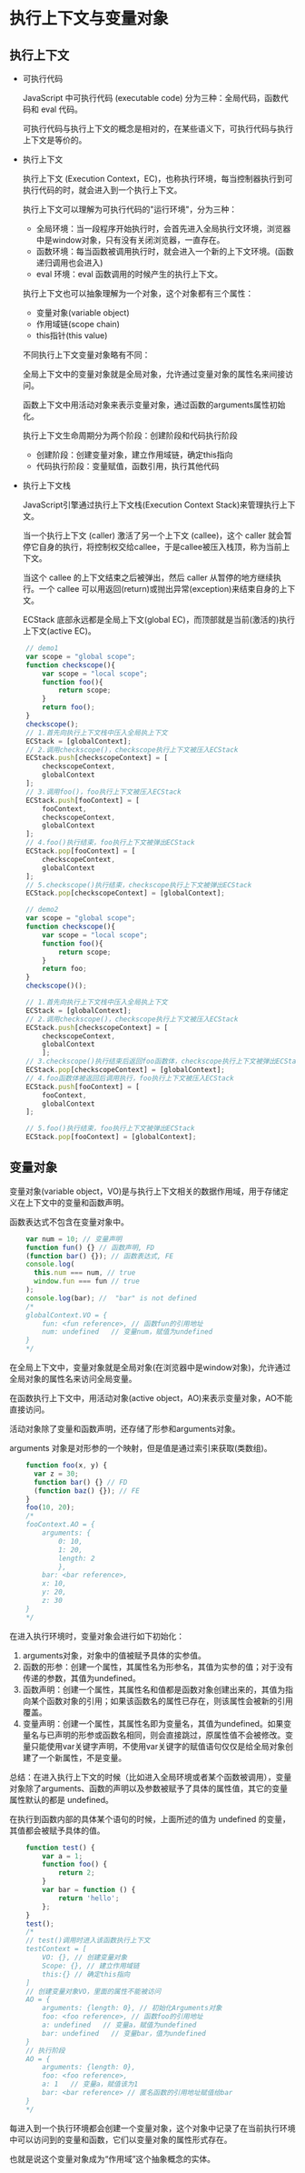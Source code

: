 # 执行上下文与变量对象

## 执行上下文

+ 可执行代码

  JavaScript 中可执行代码 (executable code) 分为三种：全局代码，函数代码和 eval 代码。

  可执行代码与执行上下文的概念是相对的，在某些语义下，可执行代码与执行上下文是等价的。

+ 执行上下文

  执行上下文 (Execution Context，EC)，也称执行环境，每当控制器执行到可执行代码的时，就会进入到一个执行上下文。

  执行上下文可以理解为可执行代码的"运行环境"，分为三种：

  + 全局环境：当一段程序开始执行时，会首先进入全局执行文环境，浏览器中是window对象，只有没有关闭浏览器，一直存在。
  + 函数环境：每当函数被调用执行时，就会进入一个新的上下文环境。(函数递归调用也会进入)
  + eval 环境：eval 函数调用的时候产生的执行上下文。

  执行上下文也可以抽象理解为一个对象，这个对象都有三个属性：

  + 变量对象(variable object)
  + 作用域链(scope chain)
  + this指针(this value)

  不同执行上下文变量对象略有不同：

  全局上下文中的变量对象就是全局对象，允许通过变量对象的属性名来间接访问。

  函数上下文中用活动对象来表示变量对象，通过函数的arguments属性初始化。

  执行上下文生命周期分为两个阶段：创建阶段和代码执行阶段

  + 创建阶段：创建变量对象，建立作用域链，确定this指向
  + 代码执行阶段：变量赋值，函数引用，执行其他代码

+ 执行上下文栈

  JavaScript引擎通过执行上下文栈(Execution Context Stack)来管理执行上下文。

  当一个执行上下文 (caller) 激活了另一个上下文 (callee)，这个 caller 就会暂停它自身的执行，将控制权交给callee，于是callee被压入栈顶，称为当前上下文。

  当这个 callee 的上下文结束之后被弹出，然后 caller 从暂停的地方继续执行。一个 callee 可以用返回(return)或抛出异常(exception)来结束自身的上下文。

  ECStack 底部永远都是全局上下文(global EC)，而顶部就是当前(激活的)执行上下文(active EC)。

```js
    // demo1
    var scope = "global scope";
    function checkscope(){
        var scope = "local scope";
        function foo(){
            return scope;
        }
        return foo();
    }
    checkscope();
    // 1.首先向执行上下文栈中压入全局执上下文
    ECStack = [globalContext];
    // 2.调用checkscope()，checkscope执行上下文被压入ECStack
    ECStack.push[checkscopeContext] = [
        checkscopeContext,
        globalContext
    ];
    // 3.调用foo()，foo执行上下文被压入ECStack
    ECStack.push[fooContext] = [
        fooContext,
        checkscopeContext,
        globalContext
    ];
    // 4.foo()执行结束，foo执行上下文被弹出ECStack
    ECStack.pop[fooContext] = [
        checkscopeContext,
        globalContext
    ];
    // 5.checkscope()执行结束，checkscope执行上下文被弹出ECStack
    ECStack.pop[checkscopeContext] = [globalContext];

    // demo2
    var scope = "global scope";
    function checkscope(){
        var scope = "local scope";
        function foo(){
            return scope;
        }
        return foo;
    }
    checkscope()();

    // 1.首先向执行上下文栈中压入全局执上下文
    ECStack = [globalContext];
    // 2.调用checkscope()，checkscope执行上下文被压入ECStack
    ECStack.push[checkscopeContext] = [
        checkscopeContext,
        globalContext
        ];
    // 3.checkscope()执行结束后返回foo函数体，checkscope执行上下文被弹出ECStack
    ECStack.pop[checkscopeContext] = [globalContext];
    // 4.foo函数体被返回后调用执行，foo执行上下文被压入ECStack
    ECStack.push[fooContext] = [
        fooContext,
        globalContext
    ];

    // 5.foo()执行结束，foo执行上下文被弹出ECStack
    ECStack.pop[fooContext] = [globalContext];
```

## 变量对象

变量对象(variable object，VO)是与执行上下文相关的数据作用域，用于存储定义在上下文中的变量和函数声明。

函数表达式不包含在变量对象中。

```js
    var num = 10; // 变量声明
    function fun() {} // 函数声明, FD
    (function bar() {}); // 函数表达式, FE
    console.log(
      this.num === num, // true
      window.fun === fun // true
    );
    console.log(bar); //  "bar" is not defined
    /*
    globalContext.VO = {
        fun: <fun reference>, // 函数fun的引用地址
        num: undefined   // 变量num，赋值为undefined
    }
    */
```

在全局上下文中，变量对象就是全局对象(在浏览器中是window对象)，允许通过全局对象的属性名来访问全局变量。

在函数执行上下文中，用活动对象(active object，AO)来表示变量对象，AO不能直接访问。

活动对象除了变量和函数声明，还存储了形参和arguments对象。

arguments 对象是对形参的一个映射，但是值是通过索引来获取(类数组)。

```js
    function foo(x, y) {
      var z = 30;
      function bar() {} // FD
      (function baz() {}); // FE
    }
    foo(10, 20);
    /*
    fooContext.AO = {
        arguments: {
            0: 10,
            1: 20,
            length: 2
            },
        bar: <bar reference>,
        x: 10,
        y: 20,
        z: 30
    }
    */
```

在进入执行环境时，变量对象会进行如下初始化：

  1. arguments对象，对象中的值被赋予具体的实参值。
  2. 函数的形参：创建一个属性，其属性名为形参名，其值为实参的值；对于没有传递的参数，其值为undefined。
  3. 函数声明：创建一个属性，其属性名和值都是函数对象创建出来的，其值为指向某个函数对象的引用；如果该函数名的属性已存在，则该属性会被新的引用覆盖。
  4. 变量声明：创建一个属性，其属性名即为变量名，其值为undefined。如果变量名与已声明的形参或函数名相同，则会直接跳过，原属性值不会被修改。变量只能使用var关键字声明，不使用var关键字的赋值语句仅仅是给全局对象创建了一个新属性，不是变量。

总结：在进入执行上下文的时候（比如进入全局环境或者某个函数被调用），变量对象除了arguments、函数的声明以及参数被赋予了具体的属性值，其它的变量属性默认的都是 undefined。

在执行到函数内部的具体某个语句的时候，上面所述的值为 undefined 的变量，其值都会被赋予具体的值。

```js
    function test() {
        var a = 1;
        function foo() {
            return 2;
        }
        var bar = function () {
            return 'hello';
        };
    }
    test();
    /*
    // test()调用时进入该函数执行上下文
    testContext = [
        VO: {}, // 创建变量对象
        Scope: {}, // 建立作用域链
        this:{} // 确定this指向
    ]
    // 创建变量对象VO，里面的属性不能被访问
    AO = {
        arguments: {length: 0}, // 初始化Arguments对象
        foo: <foo reference>, // 函数foo的引用地址
        a: undefined   // 变量a，赋值为undefined
        bar: undefined   // 变量bar，值为undefined
    }
    // 执行阶段
    AO = {
        arguments: {length: 0},
        foo: <foo reference>,
        a: 1   // 变量a，赋值该为1
        bar: <bar reference> // 匿名函数的引用地址赋值给bar
    }
    */
```

每进入到一个执行环境都会创建一个变量对象，这个对象中记录了在当前执行环境中可以访问到的变量和函数，它们以变量对象的属性形式存在。

也就是说这个变量对象成为“作用域”这个抽象概念的实体。
